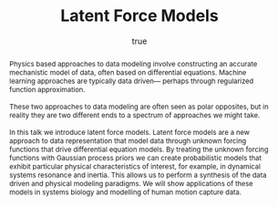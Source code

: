 ---
abstract: "Physics based approaches to data modeling involve constructing an accurate
  mechanistic model of data, often based on differential equations. Machine learning
  approaches are typically data driven\u2014 perhaps through regularized function
  approximation.\\\n\\\nThese two approaches to data modeling are often seen as polar
  opposites, but in reality they are two different ends to a spectrum of approaches
  we might take.\\\n\\\nIn this talk we introduce latent force models. Latent force
  models are a new approach to data representation that model data through unknown
  forcing functions that drive differential equation models. By treating the unknown
  forcing functions with Gaussian process priors we can create probabilistic models
  that exhibit particular physical characteristics of interest, for example, in dynamical
  systems resonance and inertia. This allows us to perform a synthesis of the data
  driven and physical modeling paradigms. We will show applications of these models
  in systems biology and modelling of human motion capture data."
author:
- family: Lawrence
  given: Neil D.
  gscholar: r3SJcvoAAAAJ
  institute: University of Sheffield
  twitter: lawrennd
  url: http://inverseprobability.com
categories:
- Lawrence-google09
day: '21'
errata: []
extras: []
key: Lawrence-google09
layout: talk
linkpdf: ftp://ftp.dcs.shef.ac.uk/home/neil/lfm_google09.pdf
month: 10
published: 2009-10-21
section: pre
title: Latent Force Models
venue: Google Research, New York, U.S.A.
year: '2009'
---